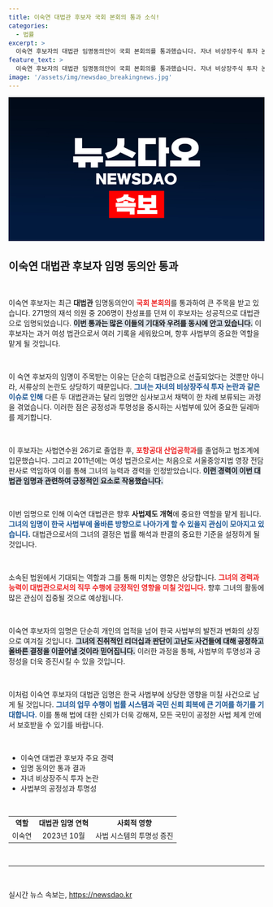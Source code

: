```yaml
---
title: 이숙연 대법관 후보자 국회 본회의 통과 소식!
categories:
  - 법률
excerpt: >
  이숙연 후보자의 대법관 임명동의안이 국회 본회의를 통과했습니다. 자녀 비상장주식 투자 논란 속에서도 찬성 206표를 얻으며 새로운 역사에 발을 내디뎠습니다!
feature_text: >
  이숙연 후보자의 대법관 임명동의안이 국회 본회의를 통과했습니다. 자녀 비상장주식 투자 논란 속에서도 찬성 206표를 얻으며 새로운 역사에 발을 내디뎠습니다!
image: '/assets/img/newsdao_breakingnews.jpg'
---
```


<p><img src="/assets/img/newsdao_breakingnews.jpg" alt="bookingtag 속보" /></p>

<h2 data-ke-size="size26">이숙연 대법관 후보자 임명 동의안 통과</h2>

<p data-ke-size="size16">&nbsp;</p>

<p>이숙연 후보자는 최근 <b>대법관</b> 임명동의안이 <b><span style="color: #ee2323;">국회 본회의</span></b>를 통과하여 큰 주목을 받고 있습니다. 271명의 재석 의원 중 206명이 찬성표를 던져 이 후보자는 성공적으로 대법관으로 임명되었습니다. <b><span style="background-color: #21538527;">이번 통과는 많은 이들의 기대와 우려를 동시에 안고 있습니다.</span></b> 이 후보자는 과거 여성 법관으로서 여러 기록을 세워왔으며, 향후 사법부의 중요한 역할을 맡게 될 것입니다.</p>

<p data-ke-size="size16">&nbsp;</p>

<p>이 숙연 후보자의 임명이 주목받는 이유는 단순히 대법관으로 선출되었다는 것뿐만 아니라, 서류상의 논란도 상당하기 때문입니다. <b><span style="color: #1a5490;">그녀는 자녀의 비상장주식 투자 논란과 같은 이슈로 인해</span></b> 다른 두 대법관과는 달리 임명안 심사보고서 채택이 한 차례 보류되는 과정을 겪었습니다. 이러한 점은 공정성과 투명성을 중시하는 사법부에 있어 중요한 딜레마를 제기합니다.</p>

<p data-ke-size="size16">&nbsp;</p>

<p>이 후보자는 사법연수원 26기로 졸업한 후, <b><span style="color: #ee2323;">포항공대 산업공학과</span></b>를 졸업하고 법조계에 입문했습니다. 그리고 2011년에는 여성 법관으로서는 처음으로 서울중앙지법 영장 전담 판사로 역임하여 이를 통해 그녀의 능력과 경력을 인정받았습니다. <b><span style="background-color: #21538527;">이런 경력이 이번 대법관 임명과 관련하여 긍정적인 요소로 작용했습니다.</span></b></p>

<p data-ke-size="size16">&nbsp;</p>

<p>이번 임명으로 인해 이숙연 대법관은 향후 <b>사법제도 개혁</b>에 중요한 역할을 맡게 됩니다. <b><span style="color: #1a5490;">그녀의 임명이 한국 사법부에 올바른 방향으로 나아가게 할 수 있을지 관심이 모아지고 있습니다.</span></b> 대법관으로서의 그녀의 결정은 법률 해석과 판결의 중요한 기준을 설정하게 될 것입니다. </p>

<p data-ke-size="size16">&nbsp;</p>

<p>소속된 법원에서 기대되는 역할과 그를 통해 미치는 영향은 상당합니다. <b><span style="color: #ee2323;">그녀의 경력과 능력이 대법관으로서의 직무 수행에 긍정적인 영향을 미칠 것입니다.</span></b> 향후 그녀의 활동에 많은 관심이 집중될 것으로 예상됩니다. </p>

<p data-ke-size="size16">&nbsp;</p>

<p>이숙연 후보자의 임명은 단순히 개인의 업적을 넘어 한국 사법부의 발전과 변화의 상징으로 여겨질 것입니다. <b><span style="background-color: #21538527;">그녀의 진취적인 리더십과 판단이 고난도 사건들에 대해 공정하고 올바른 결정을 이끌어낼 것이라 믿어집니다.</span></b> 이러한 과정을 통해, 사법부의 투명성과 공정성을 더욱 증진시킬 수 있을 것입니다.</p>

<p data-ke-size="size16">&nbsp;</p>

<p>이처럼 이숙연 후보자의 대법관 임명은 한국 사법부에 상당한 영향을 미칠 사건으로 남게 될 것입니다. <b><span style="color: #1a5490;">그녀의 업무 수행이 법률 시스템과 국민 신뢰 회복에 큰 기여를 하기를 기대합니다.</span></b> 이를 통해 법에 대한 신뢰가 더욱 강해져, 모든 국민이 공정한 사법 체계 안에서 보호받을 수 있기를 바랍니다.</p>

<p data-ke-size="size16">&nbsp;</p>

<ul>
  <li>이숙연 대법관 후보자 주요 경력</li>
  <li>임명 동의안 통과 결과</li>
  <li>자녀 비상장주식 투자 논란</li>
  <li>사법부의 공정성과 투명성</li>
</ul>

<p data-ke-size="size16">&nbsp;</p>

<table style="width:100%">
  <tr>
    <td style="text-align: center; height: 17px;"><b>역할</b></td>
    <td style="text-align: center; height: 17px;"><b>대법관 임명 연혁</b></td>
    <td style="text-align: center; height: 17px;"><b>사회적 영향</b></td>
  </tr>
  <tr>
    <td style="text-align: center; height: 17px;">이숙연</td>
    <td style="text-align: center; height: 17px;">2023년 10월</td>
    <td style="text-align: center; height: 17px;">사법 시스템의 투명성 증진</td>
  </tr>
</table>

<p data-ke-size="size16">&nbsp;</p>

<hr>

<p data-ke-size="size16">&nbsp;</p>
실시간 뉴스 속보는, <a href="https://newsdao.kr" rel="dofollow">https://newsdao.kr</a>



